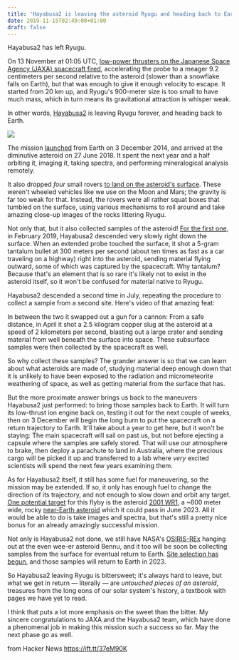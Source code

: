 ```yaml
---
title: 'Hayabusa2 is leaving the asteroid Ryugu and heading back to Earth'
date: 2019-11-15T02:49:00+01:00
draft: false
---
```


Hayabusa2 has left Ryugu.

On 13 November at 01:05 UTC, [low-power thrusters on the Japanese Space Agency (JAXA) spacecraft fired](https://twitter.com/haya2e_jaxa/status/1194398320418066433), accelerating the probe to a meager 9.2 centimeters per second relative to the asteroid (slower than a snowflake falls on Earth), but that was enough to give it enough velocity to escape. It started from 20 km up, and Ryugu's 900-meter size is too small to have much mass, which in turn means its gravitational attraction is whisper weak.

In other words, [Hayabusa2](http://www.hayabusa2.jaxa.jp/en/) is leaving Ryugu forever, and heading back to Earth.

![](https://www.syfy.com/sites/syfy/modules/custom/syfy_social/plugins/wysiwyg/social/images/social_loading.png)

The mission [launched](https://www.syfy.com/syfywire/hayabusa-2-set-to-launch-tonight) from Earth on 3 December 2014, and arrived at the diminutive asteroid on 27 June 2018. It spent the next year and a half orbiting it, imaging it, taking spectra, and performing mineralogical analysis remotely.

It also dropped _four_ small rovers [to land on the asteroid's surface](https://www.syfy.com/syfywire/the-asteroid-ryugu-is-a-weird-fragile-thing). These weren't wheeled vehicles like we use on the Moon and Mars; the gravity is far too weak for that. Instead, the rovers were all rather squat boxes that tumbled on the surface, using various mechanisms to roll around and take amazing close-up images of the rocks littering Ryugu.

Not only that, but it also collected samples of the asteroid! [For the first one](https://www.syfy.com/syfywire/amazing-video-hayabusa-2-shot-a-bullet-at-an-asteroid-and-collected-the-shrapnel), in February 2019, Hayabusa2 descended very slowly right down the surface. When an extended probe touched the surface, it shot a 5-gram tantalum bullet at 300 meters per second (about ten times as fast as a car traveling on a highway) right into the asteroid, sending material flying outward, some of which was captured by the spacecraft. Why tantalum? Because that's an element that is so rare it's likely not to exist in the asteroid itself, so it won't be confused for material native to Ryugu.

Hayabusa2 descended a second time in July, repeating the procedure to collect a sample from a second site. Here's video of that amazing feat:

In between the two it swapped out a gun for a cannon: From a safe distance, in April it shot a 2.5 kilogram copper slug at the asteroid at a speed of 2 kilometers per second, blasting out a large crater and sending material from well beneath the surface into space. These subsurface samples were then collected by the spacecraft as well.

So why collect these samples? The grander answer is so that we can learn about what asteroids are made of, studying material deep enough down that it is unlikely to have been exposed to the radiation and micrometeorite weathering of space, as well as getting material from the surface that has.

But the more proximate answer brings us back to the maneuvers Hayabusa2 just performed: to bring those samples back to Earth. It will turn its low-thrust ion engine back on, testing it out for the next couple of weeks, then on 3 December will begin the long burn to put the spacecraft on a return trajectory to Earth. It'll take about a year to get here, but it won't be staying: The main spacecraft will sail on past us, but not before ejecting a capsule where the samples are safely stored. That will use our atmosphere to brake, then deploy a parachute to land in Australia, where the precious cargo will be picked it up and transferred to a lab where _very_ excited scientists will spend the next few years examining them.

As for Hayabusa2 itself, it still has some fuel for maneuvering, so the mission may be extended. If so, it only has enough fuel to change the direction of its trajectory, and not enough to slow down and orbit any target. [One potential target](https://www.sciencedirect.com/science/article/abs/pii/S0094576517300504?via%3Dihub) for this flyby is the asteroid [2001 WR1](https://en.wikipedia.org/wiki/(172034)_2001_WR1), a ~600 meter wide, rocky [near-Earth asteroid](https://ssd.jpl.nasa.gov/sbdb.cgi?sstr=2001%20WR1;old=0;orb=1;cov=0;log=0;cad=1#cad) which it could pass in June 2023. All it would be able to do is take images and spectra, but that's still a pretty nice bonus for an already amazingly successful mission.

Not only is Hayabusa2 not done, we still have NASA's [OSIRIS-REx](https://www.asteroidmission.org/) hanging out at the even wee-er asteroid Bennu, and it too will be soon be collecting samples from the surface for eventual return to Earth. [Site selection has begun](https://twitter.com/NASAGoddard/status/1194352915059822592), and those samples will return to Earth in 2023.

So Hayabusa2 leaving Ryugu is bittersweet; it's always hard to leave, but what we get in return — literally — are _untouched pieces of an asteroid_, treasures from the long eons of our solar system's history, a textbook with pages we have yet to read.

I think that puts a lot more emphasis on the sweet than the bitter. My sincere congratulations to JAXA and the Hayabusa2 team, which have done a phenomenal job in making this mission such a success so far. May the next phase go as well.

  
  
from Hacker News https://ift.tt/37eM90K